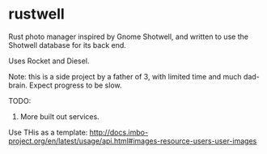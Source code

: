 # rustwell
Rust photo manager inspired by Gnome Shotwell, and written to use the Shotwell database for its back end. 

Uses Rocket and Diesel. 


Note: this is a side project by a father of 3, with limited time and much dad-brain. Expect progress to be slow. 

TODO:

1. More built out services.

Use THis as a template:
http://docs.imbo-project.org/en/latest/usage/api.html#images-resource-users-user-images

